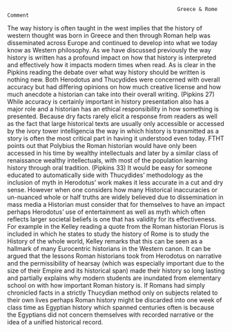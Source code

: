                                                            Greece & Rome Comment

  The way history is often taught in the west implies that the history of western thought was born in Greece and then through Roman help was disseminated across Europe and continued to develop into what we today know as Western philosophy. As we have discussed previously the way history is written has a profound impact on how that history is interpreted and effectively how it impacts modern times when read. As is clear in the Pipkins reading the debate over what way history should be written is nothing new. Both Herodotus and Thucydides were concerned with overall accuracy but had differing opinions on how much creative license and how much anecdote a historian can take into their overall writing. (Pipkins 27) While accuracy is certainly important in history presentation also has a major role and a historian has an ethical responsibility in how something is presented. Because dry facts rarely elicit a response from readers as well as the fact that large historical texts are usually only accessible or accessed by the ivory tower intelligencia the way in which history is transmitted as a story is often the most critical part in having it understood even today. FTHT points out that Polybius the Roman historian would have only been accessed in his time by wealthy intellectuals and later by a similar class of renaissance wealthy intellectuals, with most of the population learning history through oral tradition. (Pipkins 33) It would be easy for someone educated to automatically side with Thucydides’ methodology as the inclusion of myth in Herodotus’ work makes it less accurate in a cut and dry sense. However when one considers how many Historical inaccuracies or un-nuanced whole or half truths are widely believed due to dissemination in mass media a Historian must consider that for themselves to have an impact perhaps Herodotus’ use of entertainment as well as myth which often reflects larger societal beliefs is one that has validity for its effectiveness. For example in the Kelley reading a quote from the Roman historian Florus is included in which he states to study the history of Rome is to study the History of the whole world, Kelley remarks that this can be seen as a hallmark of many Eurocentric historians in the Western canon. It can be argued that the lessons Roman historians took from Herodotus on narrative and the permissibility of hearsay (which was especially important due to the size of their Empire and its historical span) made their history so long lasting and partially explains why modern students are inundated from elementary school on with how important Roman history is. If Romans had simply chronicled facts in a strictly Thucydian method only on subjects related to their own lives perhaps Roman history might be discarded into one week of class time as Egyptian history which spanned centuries often is because the Egyptians did not concern themselves with recorded narrative or the idea of a unified historical record.
